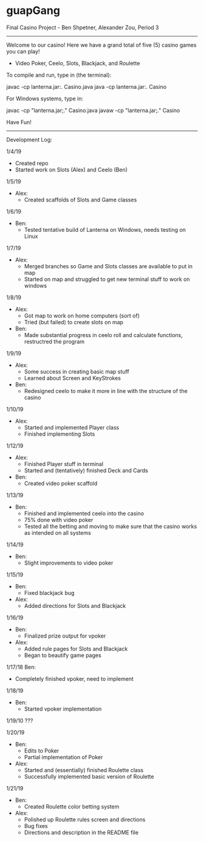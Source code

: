 # guapGang
Final Casino Project - Ben Shpetner, Alexander Zou, Period 3

---

Welcome to our casino! Here we have a grand total of five (5) casino games you can play!
- Video Poker, Ceelo, Slots, Blackjack, and Roulette

To compile and run, type in (the terminal):

javac -cp lanterna.jar:. Casino.java
java -cp lanterna.jar:. Casino

For Windows systems, type in:

javac -cp "lanterna.jar;." Casino.java
javaw -cp "lanterna.jar;." Casino

Have Fun!

---

Development Log:

1/4/19
- Created repo
- Started work on Slots (Alex) and Ceelo (Ben)

1/5/19
- Alex:
  - Created scaffolds of Slots and Game classes

1/6/19
- Ben:
  - Tested tentative build of Lanterna on Windows, needs testing on Linux

1/7/19
- Alex:
  - Merged branches so Game and Slots classes are available to put in map
  - Started on map and struggled to get new terminal stuff to work on windows

1/8/19
- Alex:
  - Got map to work on home computers (sort of)
  - Tried (but failed) to create slots on map
- Ben:
  - Made substantial progress in ceelo roll and calculate functions, restructred the program

1/9/19
- Alex:
  - Some success in creating basic map stuff
  - Learned about Screen and KeyStrokes
- Ben:
  - Redesigned ceelo to make it more in line with the structure of the casino

1/10/19
- Alex:
  - Started and implemented Player class
  - Finished implementing Slots

1/12/19
- Alex:
  - Finished Player stuff in terminal
  - Started and (tentatively) finished Deck and Cards
- Ben:
  - Created video poker scaffold

1/13/19
- Ben:
  - Finished and implemented ceelo into the casino
  - 75% done with video poker
  - Tested all the betting and moving to make sure that the casino works as intended on all systems

1/14/19
- Ben:
  - Slight improvements to video poker

1/15/19
- Ben:
  - Fixed blackjack bug
- Alex:
  - Added directions for Slots and Blackjack

1/16/19
- Ben:
  - Finalized prize output for vpoker
- Alex:
  - Added rule pages for Slots and Blackjack
  - Began to beautify game pages

1/17/18
Ben:
- Completely finished vpoker, need to implement

1/18/19
- Ben:
  - Started vpoker implementation

1/19/10
???

1/20/19
- Ben:
  - Edits to Poker
  - Partial implementation of Poker
- Alex:
  - Started and (essentially) finished Roulette class
  - Successfully implemented basic version of Roulette

1/21/19
- Ben: 
  - Created Roulette color betting system
- Alex:
  - Polished up Roulette rules screen and directions
  - Bug fixes
  - Directions and description in the README file
